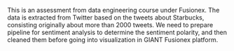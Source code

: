 This is an assessment from data engineering course under Fusionex. The data is extracted from Twitter based on the tweets about Starbucks, consisting originally about more than 2000 tweets. We need to prepare pipeline for sentiment analysis to determine the sentiment polarity, and then cleaned them before going into visualization in GIANT Fusionex platform.
